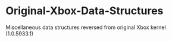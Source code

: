 # Original-Xbox-Data-Structures
Miscellaneous data structures reversed from original Xbox kernel (1.0.5933.1)
